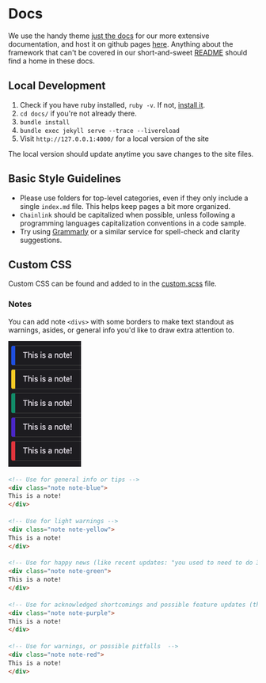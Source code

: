 # Docs

We use the handy theme [just the docs](https://just-the-docs.github.io/just-the-docs/docs/navigation-structure/) for our more extensive documentation, and host it on github pages [here](https://smartcontractkit.github.io/integrations-framework/). Anything about the framework that can't be covered in our short-and-sweet [README](../README.md) should find a home in these docs.

## Local Development

1. Check if you have ruby installed, `ruby -v`. If not, [install it](https://www.ruby-lang.org/en/documentation/installation/).
2. `cd docs/` if you're not already there.
3. `bundle install`
4. `bundle exec jekyll serve --trace --livereload`
5. Visit `http://127.0.0.1:4000/` for a local version of the site

The local version should update anytime you save changes to the site files.

## Basic Style Guidelines

* Please use folders for top-level categories, even if they only include a single `index.md` file. This helps keep pages a bit more organized.
* `Chainlink` should be capitalized when possible, unless following a programming languages capitalization conventions in a code sample.
* Try using [Grammarly](https://app.grammarly.com/) or a similar service for spell-check and clarity suggestions.

## Custom CSS

Custom CSS can be found and added to in the [custom.scss](./_sass/custom/custom.scss) file.

### Notes

You can add note `<divs>` with some borders to make text standout as warnings, asides, or general info you'd like to draw extra attention to.

![note example](./note-example.png)

```html
<!-- Use for general info or tips -->
<div class="note note-blue">
This is a note!
</div>

<!-- Use for light warnings -->
<div class="note note-yellow">
This is a note!
</div>

<!-- Use for happy news (like recent updates: "you used to need to do 3 things, but now it's 1") -->
<div class="note note-green">
This is a note!
</div>

<!-- Use for acknowledged shortcomings and possible feature updates (this is a bit laborious, but we're working on this fix) -->
<div class="note note-purple">
This is a note!
</div>

<!-- Use for warnings, or possible pitfalls  -->
<div class="note note-red">
This is a note!
</div>
```
